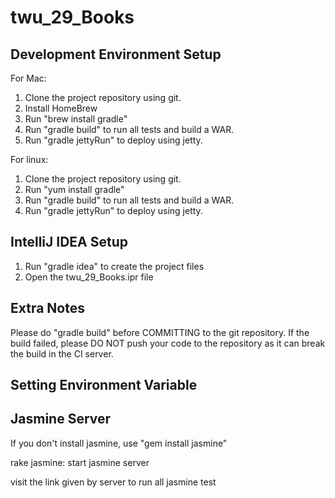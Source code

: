 twu_29_Books
=====

Development Environment Setup
-----------------------------

For Mac:
1. Clone the project repository using git.
2. Install HomeBrew
3. Run "brew install gradle"
4. Run "gradle build" to run all tests and build a WAR.
5. Run "gradle jettyRun" to deploy using jetty.

For linux:
1. Clone the project repository using git.
2. Run "yum install gradle"
3. Run "gradle build" to run all tests and build a WAR.
4. Run "gradle jettyRun" to deploy using jetty.

IntelliJ IDEA Setup
-------------------
1. Run "gradle idea" to create the project files
2. Open the twu_29_Books.ipr file

Extra Notes
-----------------
Please do "gradle build" before COMMITTING to the git repository. If the build failed, please DO NOT push your code
to the repository as it can break the build in the CI server.


Setting Environment Variable
-----------------------------


Jasmine Server
-------------------------------
If you don't install jasmine, use "gem install jasmine"

rake jasmine: start jasmine server

visit the link given by server to run all jasmine test
